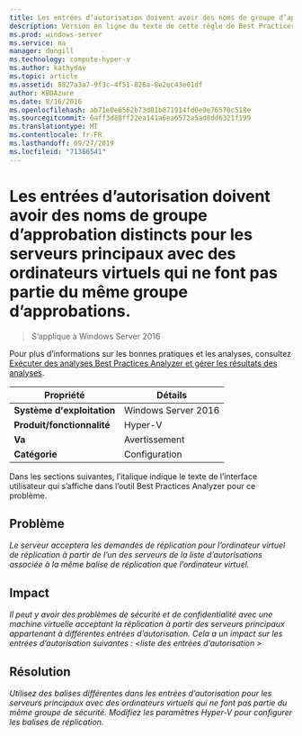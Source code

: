 ```yaml
---
title: Les entrées d’autorisation doivent avoir des noms de groupe d’approbation distincts pour les serveurs principaux avec des ordinateurs virtuels qui ne font pas partie du même groupe d’approbations.
description: Version en ligne du texte de cette règle de Best Practices Analyzer.
ms.prod: windows-server
ms.service: na
manager: dongill
ms.technology: compute-hyper-v
ms.author: kathydav
ms.topic: article
ms.assetid: 8827a3a7-9f3c-4f51-826a-8e2ec43e01df
author: KBDAzure
ms.date: 8/16/2016
ms.openlocfilehash: ab71e0e6562b73d81b871914fd0e9e76570c518e
ms.sourcegitcommit: 6aff3d88ff22ea141a6ea6572a5ad8dd6321f199
ms.translationtype: MT
ms.contentlocale: fr-FR
ms.lasthandoff: 09/27/2019
ms.locfileid: "71366541"
---
```

# <a name="authorization-entries-should-have-distinct-trust-group-names-for-primary-servers-with-virtual-machines-that-are-not-part-of-the-same-trust-group"></a>Les entrées d’autorisation doivent avoir des noms de groupe d’approbation distincts pour les serveurs principaux avec des ordinateurs virtuels qui ne font pas partie du même groupe d’approbations.

>S’applique à Windows Server 2016

Pour plus d’informations sur les bonnes pratiques et les analyses, consultez [Exécuter des analyses Best Practices Analyzer et gérer les résultats des analyses](https://go.microsoft.com/fwlink/p/?LinkID=223177).  
  
|Propriété|Détails|  
|-|-|  
|**Système d'exploitation**|Windows Server 2016|  
|**Produit/fonctionnalité**|Hyper-V|  
|**Va**|Avertissement|  
|**Catégorie**|Configuration|  
  
Dans les sections suivantes, l’italique indique le texte de l’interface utilisateur qui s’affiche dans l’outil Best Practices Analyzer pour ce problème.  
  
## <a name="issue"></a>**Problème**  
*Le serveur acceptera les demandes de réplication pour l’ordinateur virtuel de réplication à partir de l’un des serveurs de la liste d’autorisations associée à la même balise de réplication que l’ordinateur virtuel.*  
  
## <a name="impact"></a>**Impact**  
*Il peut y avoir des problèmes de sécurité et de confidentialité avec une machine virtuelle acceptant la réplication à partir des serveurs principaux appartenant à différentes entrées d’autorisation. Cela a un impact sur les entrées d’autorisation suivantes : \<liste des entrées d’autorisation >*  
  
## <a name="resolution"></a>**Résolution**  
*Utilisez des balises différentes dans les entrées d’autorisation pour les serveurs principaux avec des ordinateurs virtuels qui ne font pas partie du même groupe de sécurité. Modifiez les paramètres Hyper-V pour configurer les balises de réplication.*  
  


